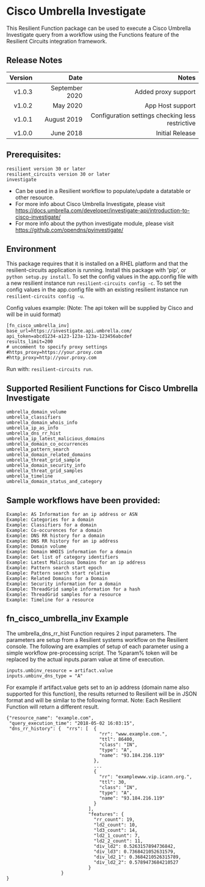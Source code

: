 # Cisco Umbrella Investigate

This Resilient Function package can be used to execute a Cisco Umbrella Investigate query from a workflow using the Functions feature of the Resilient
Circuits integration framework.
## Release Notes
<!--
  Specify all changes in this release. Do not remove the release
  notes of a previous release
-->
| Version | Date | Notes |
| ------: | ---: | ----: |
| v1.0.3 | September 2020 | Added proxy support |
| v1.0.2 | May 2020 | App Host support |
| v1.0.1 | August 2019 | Configuration settings checking less restrictive |
| v1.0.0 | June 2018 | Initial Release |

## Prerequisites:
```
resilient version 30 or later
resilient_circuits version 30 or later
investigate
```
* Can be used in a Resilient workflow to populate/update a datatable or other resource.
* For more info about Cisco Umbrella Investigate, please visit https://docs.umbrella.com/developer/investigate-api/introduction-to-cisco-investigate/
* For more info about the python investigate module, please visit https://github.com/opendns/pyinvestigate/


## Environment

This package requires that it is installed on a RHEL platform and that the resilient-circuits application is running.
Install this package with 'pip', or `python setup.py install`.
To set the config values in the app.config file with a new resilient instance run `resilient-circuits config -c`.
To set the config values in the app.config file with an existing resilient instance run `resilient-circuits config -u`.

Config values example:
(Note: The api token will be supplied by Cisco and will be in uuid format)
```
[fn_cisco_umbrella_inv]
base_url=https://investigate.api.umbrella.com/
api_token=abcd1234-a123-123a-123a-123456abcdef
results_limit=200
# uncomment to specify proxy settings
#https_proxy=https://your.proxy.com
#http_proxy=http://your.proxy.com
```

Run with: `resilient-circuits run`.

## Supported Resilient Functions for Cisco Umbrella Investigate
```
umbrella_domain_volume
umbrella_classifiers
umbrella_domain_whois_info
umbrella_ip_as_info
umbrella_dns_rr_hist
umbrella_ip_latest_malicious_domains
umbrella_domain_co_occurrences
umbrella_pattern_search
umbrella_domain_related_domains
umbrella_threat_grid_sample
umbrella_domain_security_info
umbrella_threat_grid_samples
umbrella_timeline
umbrella_domain_status_and_category
```
## Sample workflows have been provided:
```
Example: AS Information for an ip address or ASN
Example: Categories for a domain
Example: Classifiers for a domain
Example: Co-occurences for a domain
Example: DNS RR history for a domain
Example: DNS RR history for an ip address
Example: Domain volume
Example: Domain WHOIS information for a domain
Example: Get list of category identifiers
Example: Latest Malicious Domains for an ip address
Example: Pattern search start epoch
Example: Pattern search start relative
Example: Related Domains for a Domain
Example: Security information for a domain
Example: ThreadGrid sample information for a hash
Example: ThreadGrid samples for a resource
Example: Timeline for a resource
```
## fn_cisco_umbrella_inv Example

The umbrella_dns_rr_hist Function requires 2 input parameters. The parameters are setup from a Resilient systems workflow on the Resilient console.
The following are examples of setup of each parameter using a simple workflow pre-processing script. The %param% token
will be replaced by the actual inputs.param value at time of execution.

```
inputs.umbinv_resource = artifact.value
inputs.umbinv_dns_type = "A"
```
For example if artifact.value gets set to an ip address (domain name also supported for this function), the results
returned to Resilient will be in JSON format and will be similar to the following format.
Note: Each Resilient Function will return a different result.
```
{"resource_name": "example.com",
 "query_execution_time": "2018-05-02 16:03:15",
 "dns_rr_history": {  "rrs": [  {
                                  "rr": "www.example.com.",
                                  "ttl": 86400,
                                  "class": "IN",
                                  "type": "A",
                                  "name": "93.184.216.119"
                                },
                                ...
                                {
                                  "rr": "examplewww.vip.icann.org.",
                                  "ttl": 30,
                                  "class": "IN",
                                  "type": "A",
                                  "name": "93.184.216.119"
                                }
                              ],
                              "features": {
                                "rr_count": 19,
                                "ld2_count": 10,
                                "ld3_count": 14,
                                "ld2_1_count": 7,
                                "ld2_2_count": 11,
                                "div_ld2": 0.5263157894736842,
                                "div_ld3": 0.7368421052631579,
                                "div_ld2_1": 0.3684210526315789,
                                "div_ld2_2": 0.5789473684210527
                              }
                    }
}
```
